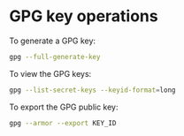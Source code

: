 # GPG key operations

To generate a GPG key:

```sh
gpg --full-generate-key
```

To view the GPG keys:

```sh
gpg --list-secret-keys --keyid-format=long
```

To export the GPG public key:

```sh
gpg --armor --export KEY_ID
```
